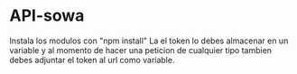 # API-sowa
Instala los modulos con "npm install"
La el token lo debes almacenar en un variable y al momento de hacer una peticion de cualquier tipo tambien debes adjuntar el token al url como variable.
